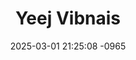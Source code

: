 ---
layout: movie-video-data
date: 2025-03-01 21:25:08 -0965
categories: movie

# Site Attributes
title: "Yeej Vibnais"
permalink: "/movie/Yeej_Vibnais"

# Movie Attributes
synopsis: "Xyoo 1978-79 cov nplog tau tsim teeb meem ntau yam rau cov hmoob nyob rau vibnais xws li; tos kev ntaus hmoob, mos hmoob tej poj niam thiab tej ntxhais, txeeb hmoob tej khoom thiab ncaws pob tsis haum nrog hmoob. Thaum kawg cov hluas hmoob thiaj tau sawv los tiv thaiv. "
producer: "Bi-Vision"
director: "Looj Yaj, Txawj Pov Thoj"
writer: "Looj Yaj, Nom Suav Vaj"
video_link: ""
genre: "Action"
year: ""
release_type: "VHS"
storage: "Center for Hmong Studies"
thumbnail: "/assets/images/movie_thumbnails/Yeej Vibnais.jpeg"
publishing_company: "Bi-Vision"

# Sequels + Parts
base_movie: ""
total_parts: 0
sequel: ""

# Movie Cast
cast:
- name: "Looj Yaj"
- name: "Mai Vaj"
- name: "Kim Yaj"
- name: "Yag Thoj"
- name: "Tsav Yias Lauj"
- name: "Vwj Pov Yaj"
- name: "Uj Vaj"
---